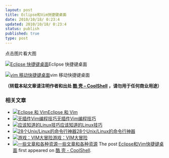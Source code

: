 ```yaml
---
layout: post
title: Eclipse和Vim快捷键桌面
date: 2010/10/18/ 0:23:4
updated: 2010/10/18/ 0:23:4
status: publish
published: true
type: post
---
```


点击图片看大图


[![](https://coolshell.cn/wp-content/uploads/2010/10/EclipseCanoo1440x900-1024x640.png "Eclipse 快捷键桌面")](https://coolshell.cn/wp-content/uploads/2010/10/EclipseCanoo1440x900.png)Eclipse 快捷键桌面  

  

[![](https://coolshell.cn/wp-content/uploads/2010/10/vim-shortcuts-1024x640.png "vim 移动快捷键桌面")](https://coolshell.cn/wp-content/uploads/2010/10/vim-shortcuts.png)vim 移动快捷键桌面



**（转载本站文章请注明作者和出处 [酷 壳 – CoolShell](https://coolshell.cn/) ，请勿用于任何商业用途）**



### 相关文章

* [![Eclipse 和 Vim](https://coolshell.cn/wp-content/uploads/2009/11/eclim-150x150.png)](https://coolshell.cn/articles/1837.html)[Eclipse 和 Vim](https://coolshell.cn/articles/1837.html)
* [![无插件Vim编程技巧](https://coolshell.cn/wp-content/uploads/2014/03/success_vim-150x150.jpg)](https://coolshell.cn/articles/11312.html)[无插件Vim编程技巧](https://coolshell.cn/articles/11312.html)
* [![应该知道的Linux技巧](https://coolshell.cn/wp-content/uploads/2013/01/linux-bash-300x225-150x150.jpg)](https://coolshell.cn/articles/8883.html)[应该知道的Linux技巧](https://coolshell.cn/articles/8883.html)
* [![28个Unix/Linux的命令行神器](https://coolshell.cn/wp-content/uploads/2012/07/dstat_screenshot-150x150.png)](https://coolshell.cn/articles/7829.html)[28个Unix/Linux的命令行神器](https://coolshell.cn/articles/7829.html)
* [![游戏：VIM大冒险](https://coolshell.cn/wp-content/uploads/2012/04/vimadventuresgamefun-150x150.jpg)](https://coolshell.cn/articles/7166.html)[游戏：VIM大冒险](https://coolshell.cn/articles/7166.html)
* [![一些文章和各种资源](https://coolshell.cn/wp-content/uploads/2011/09/image008-150x150.jpg)](https://coolshell.cn/articles/5224.html)[一些文章和各种资源](https://coolshell.cn/articles/5224.html)
The post [Eclipse和Vim快捷键桌面](https://coolshell.cn/articles/3181.html) first appeared on [酷 壳 - CoolShell](https://coolshell.cn).